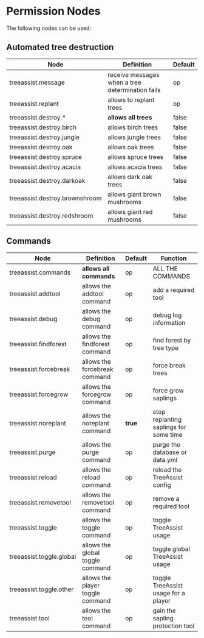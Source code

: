 # Permission Nodes

The following nodes can be used:

## Automated tree destruction

Node |  Definition | Default
------------- | ------------- | -------------
treeassist.message | receive messages when a tree determination fails | op
treeassist.replant | allows to replant trees | op
treeassist.destroy.* | **allows all trees** | false
treeassist.destroy.birch | allows birch trees | false
treeassist.destroy.jungle | allows jungle trees | false
treeassist.destroy.oak | allows oak trees | false
treeassist.destroy.spruce | allows spruce trees | false
treeassist.destroy.acacia | allows acacia trees | false
treeassist.destroy.darkoak | allows dark oak trees | false
treeassist.destroy.brownshroom | allows giant brown mushrooms | false
treeassist.destroy.redshroom | allows giant red mushrooms | false

## Commands

Node |  Definition | Default | Function
------------- | ------------- | ------------- | -------------
treeassist.commands | **allows all commands** | op | ALL THE COMMANDS
treeassist.addtool | allows the addtool command | op | add a required tool
treeassist.debug | allows the debug command | op | debug log information
treeassist.findforest | allows the findforest command | op | find forest by tree type
treeassist.forcebreak | allows the forcebreak command | op | force break trees
treeassist.forcegrow | allows the forcegrow command | op | force grow saplings
treeassist.noreplant | allows the noreplant command | **true** | stop replanting saplings for some time
treeassist.purge | allows the purge command | op | purge the database or data.yml
treeassist.reload | allows the reload command | op | reload the TreeAssist config
treeassist.removetool | allows the removetool command | op | remove a required tool
treeassist.toggle | allows the toggle command | op | toggle TreeAssist usage
treeassist.toggle.global | allows the global toggle command | op | toggle global TreeAssist usage
treeassist.toggle.other | allows the player toggle command | op | toggle TreeAssist usage for a player
treeassist.tool | allows the tool command | op | gain the sapling protection tool
